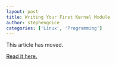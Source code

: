 ```yaml
---
layout: post
title: Writing Your First Kernel Module
author: stephengrice
categories: ['Linux', 'Programming']
---
```


This article has moved.

<a href="https://linebylinecode.com/2018/03/29/breaking-free-from-user-space-writing-your-first-kernel-module/">Read it here.</a>
